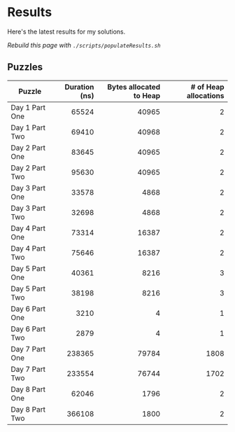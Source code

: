 # Results

Here's the latest results for my solutions.

_Rebuild this page with `./scripts/populateResults.sh`_

## Puzzles

|Puzzle|Duration (ns)|Bytes allocated to Heap|# of Heap allocations|
|-|-:|-:|-:|
|Day 1 Part One|65524|40965|2|
|Day 1 Part Two|69410|40968|2|
|Day 2 Part One|83645|40965|2|
|Day 2 Part Two|95630|40965|2|
|Day 3 Part One|33578|4868|2|
|Day 3 Part Two|32698|4868|2|
|Day 4 Part One|73314|16387|2|
|Day 4 Part Two|75646|16387|2|
|Day 5 Part One|40361|8216|3|
|Day 5 Part Two|38198|8216|3|
|Day 6 Part One|3210|4|1|
|Day 6 Part Two|2879|4|1|
|Day 7 Part One|238365|79784|1808|
|Day 7 Part Two|233554|76744|1702|
|Day 8 Part One|62046|1796|2|
|Day 8 Part Two|366108|1800|2|
